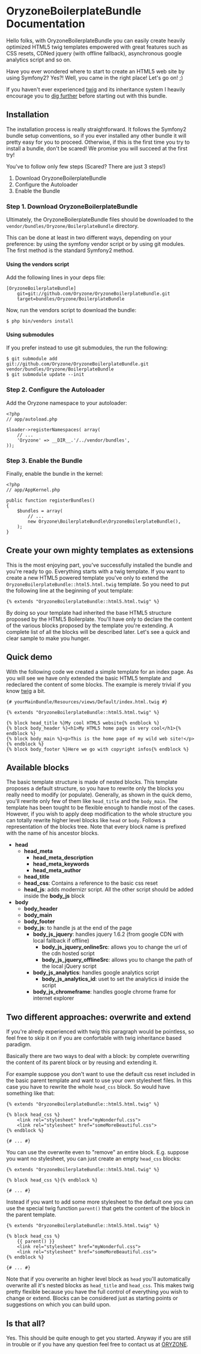 OryzoneBoilerplateBundle Documentation
======================================
Hello folks, with OryzoneBoilerplateBundle you can easily create heavily optimized HTML5 twig templates empowered with great features such as CSS resets, CDNed jquery (with offline fallback), asynchronous google analytics script and so on.

Have you ever wondered where to start to create an HTML5 web site by using Symfony2? Yes?! Well, you came in the right place! Let's go on! ;)

If you haven't ever experienced [twig][twig] and its inheritance system I heavily encourage you to [dig further](http://www.twig-project.org/doc/templates.html) before starting out with this bundle.

Installation
------------
The installation process is really straightforward. It follows the Symfony2 bundle setup conventions, so if you ever installed any other bundle it will pretty easy for you to proceed. Otherwise, if this is the first time you try to install a bundle, don't be scared! We promise you will succeed at the first try!

You've to follow only few steps (Scared? There are just 3 steps!)

  1. Download OryzoneBoilerplateBundle
  2. Configure the Autoloader
  3. Enable the Bundle

### Step 1. Download OryzoneBoilerplateBundle ###
Ultimately, the OryzoneBoilerplateBundle files should be downloaded to the `vendor/bundles/Oryzone/BoilerplateBundle` directory.

This can be done at least in two different ways, depending on your preference: by using the symfony vendor script or by using git modules.
The first method is the standard Symfony2 method.

#### Using the vendors script ####
Add the following lines in your deps file:

    [OryzoneBoilerplateBundle]
        git=git://github.com/Oryzone/OryzoneBoilerplateBundle.git
        target=bundles/Oryzone/BoilerplateBundle

Now, run the vendors script to download the bundle:

    $ php bin/vendors install

#### Using submodules ####
If you prefer instead to use git submodules, the run the following:

    $ git submodule add git://github.com/Oryzone/OryzoneBoilerplateBundle.git vendor/bundles/Oryzone/BoilerplateBundle
    $ git submodule update --init

### Step 2. Configure the Autoloader ###

Add the Oryzone namespace to your autoloader:

    <?php
    // app/autoload.php
    
    $loader->registerNamespaces( array(
        // ...
        'Oryzone' => __DIR__.'/../vendor/bundles',
    ));

### Step 3. Enable the Bundle ###
Finally, enable the bundle in the kernel:

    <?php
    // app/AppKernel.php
    
    public function registerBundles()
    {
        $bundles = array(
            // ...
            new Oryzone\BoilerplateBundle\OryzoneBoilerplateBundle(),
        );
    }

Create your own mighty templates as extensions
----------------------------------------------
This is the most enjoying part, you've successfully installed the bundle and you're ready to go. Everything starts with a twig template. If you want to create a new HTML5 powered template you've only to extend the `OryzoneBoilerplateBundle::html5.html.twig` template. So you need to put the following line at the beginning of yout template:

    {% extends "OryzoneBoilerplateBundle::html5.html.twig" %}

By doing so your template had inherited the base HTML5 structure proposed by the HTML5 Boilerplate. You'll have only to declare the content of the various blocks proposed by the template you're extending. A complete list of all the blocks will be described later. Let's see a quick and clear sample to make you hunger.

Quick demo
------------
With the following code we created a simple template for an index page. As you will see we have only extended the basic HTML5 template and redeclared the content of some blocks. The example is merely trivial if you know [twig][twig] a bit.

    {# yourMainBundle/Resources/views/Default/index.html.twig #}
    
    {% extends "OryzoneBoilerplateBundle::html5.html.twig" %}
    
	{% block head_title %}My cool HTML5 website{% endblock %}
    {% block body_header %}<h1>My HTML5 home page is very cool</h1>{% endblock %}
    {% block body_main %}<p>This is the home page of my wild web site!</p>{% endblock %}
	{% block body_footer %}Here we go with copyright infos{% endblock %}

Available blocks
----------------
The basic template structure is made of nested blocks. This template proposes a default structure, so you have to rewrite only the blocks you really need to modify (or populate). Generally, as shown in the quick demo, you'll rewrite only few of them like `head_title` and the `body_main`. The template has been tought to be flexible enough to handle most of the cases. However, if you wish to apply deep modification to the whole structure you can totally rewrite higher level blocks like `head` or `body`.
Follows a representation of the blocks tree. Note that every block name is prefixed with the name of his ancestor blocks.

  * <strong>head</strong>
    * <strong>head\_meta</strong>
       * <strong>head\_meta\_description</strong>
       * <strong>head\_meta\_keywords</strong>
       * <strong>head\_meta\_author</strong>
    * <strong>head\_title</strong>
    * <strong>head\_css</strong>: Contains a reference to the basic css reset
    * <strong>head\_js</strong>: adds modernizr script. All the other script should be added inside the <strong>body\_js</strong> block
  * <strong>body</strong>
    * <strong>body\_header</strong>
    * <strong>body\_main</strong>
    * <strong>body\_footer</strong>
    * <strong>body\_js</strong>: to handle js at the end of the page
      * <strong>body\_js\_jquery</strong>: handles jquery 1.6.2 (from google CDN with local fallback if offline)
        * <strong>body\_js\_jquery\_onlineSrc</strong>: allows you to change the url of the cdn hosted script
        * <strong>body\_js\_jquery\_offlineSrc</strong>: allows you to change the path of the local jQuery script
      * <strong>body\_js\_analytics</strong>: handles google analytics script
        * <strong>body\_js\_analytics\_id</strong>: uset to set the analytics id inside the script
      * <strong>body\_js\_chromeframe</strong>: handles google chrome frame for internet explorer

Two different approaches: overwrite and extend
----------------------------------------------
If you're alredy experienced with twig this paragraph would be pointless, so feel free to skip it on if you are confortable with twig inheritance based paradigm.

Basically there are two ways to deal with a block: by complete overwriting the content of its parent block or by reusing and extending it.

For example suppose you don't want to use the default css reset included in the basic parent template and want to use your own stylesheet files. In this case you have to rewrite the whole `head_css` block. So would have something like that:

    {% extends "OryzoneBoilerplateBundle::html5.html.twig" %}
    
	{% block head_css %}
		<link rel="stylesheet" href="myWonderful.css">
		<link rel="stylesheet" href="someMoreBeautiful.css">
	{% endblock %}
    
    {# ... #}

You can use the overwrite even to "remove" an entire block. E.g. suppose you want no stylesheet, you can just create an empty `head_css` blocks:

    {% extends "OryzoneBoilerplateBundle::html5.html.twig" %}
    
	{% block head_css %}{% endblock %}
    
    {# ... #}

Instead if you want to add some more stylesheet to the default one you can use the special twig function `parent()` that gets the content of the block in the parent template.

	{% extends "OryzoneBoilerplateBundle::html5.html.twig" %}
    
	{% block head_css %}
	    {{ parent() }}
		<link rel="stylesheet" href="myWonderful.css">
		<link rel="stylesheet" href="someMoreBeautiful.css">
	{% endblock %}
    
    {# ... #}

Note that if you overwrite an higher level block as `head` you'll automatically overwrite all it's nested blocks as `head_title` and `head_css`. This makes twig pretty flexible because you have the full control of everything you wish to change or extend. Blocks can be considered just as starting points or suggestions on which you can build upon.

Is that all?
------------
Yes. This should be quite enough to get you started. Anyway if you are still in trouble or if you have any question feel free to contact us at [ORYZONE](http://oryzone.com).

[twig]: http://www.twig-project.org/ "The TWIG project home page"
